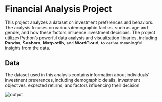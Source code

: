# Financial Analysis Project
This project analyzes a dataset on investment preferences and behaviors. The analysis focuses on various demographic factors, such as age and gender, and how these factors influence investment decisions. The project utilizes Python's powerful data analysis and visualization libraries, including **Pandas**, **Seaborn**, **Matplotlib**, and **WordCloud**, to derive meaningful insights from the data.

## Data
The dataset used in this analysis contains information about individuals' investment preferences, including demographic details, investment objectives, expected returns, and factors influencing their decision

![output](https://github.com/user-attachments/assets/6e50e8d4-4ab8-4a97-99a1-a279b36f616c)


